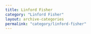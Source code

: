 ```yaml
---
title: Linford Fisher
category: "Linford Fisher"
layout: archive-categories
permalink: "category/linford-fisher"
---
```

